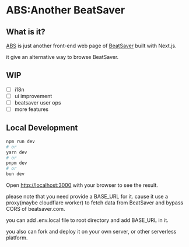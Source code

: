 # ABS:Another BeatSaver

## What is it?

[ABS](https://github.com/ktKongTong/abs) is just another front-end web page of [BeatSaver](https://beatsaver.com) built with Next.js.
 
it give an alternative way to browse BeatSaver.

## WIP
- [ ] i18n
- [ ] ui improvement
- [ ] beatsaver user ops
- [ ] more features

## Local Development

```bash
npm run dev
# or
yarn dev
# or
pnpm dev
# or
bun dev
```

Open [http://localhost:3000](http://localhost:3000) with your browser to see the result.

please note that you need provide a BASE_URL for it. cause it use a proxy(maybe cloudflare worker) to fetch data from BeatSaver and bypass CORS of beatsaver.com.

you can add .env.local file to root directory and add BASE_URL in it.

you also can fork and deploy it on your own server, or other serverless platform.


